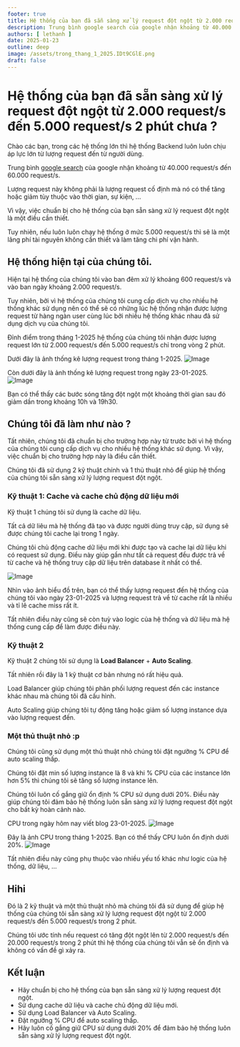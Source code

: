 ```yaml
---
footer: true
title: Hệ thống của bạn đã sẵn sàng xử lý request đột ngột từ 2.000 request/s đến 5.000 request/s trong 2 phút chưa ?
description: Trung bình google search của google nhận khoảng từ 40.000 request/s đến 60.000 request/s.
authors: [ lethanh ]
date: 2025-01-23
outline: deep
image: /assets/trong_thang_1_2025.IDt9CGlE.png
draft: false
---
```

# Hệ thống của bạn đã sẵn sàng xử lý request đột ngột từ 2.000 request/s đến 5.000 request/s 2 phút chưa ?

Chào các bạn, trong các hệ thống lớn thì hệ thống Backend luôn luôn chịu áp lực lớn từ lượng request đến từ người dùng.

Trung bình [google search](https://vnexpress.net/google-facebook-dang-luu-tru-du-lieu-the-nao-3756695.html) của google nhận khoảng từ 40.000 request/s đến 60.000 request/s.

Lượng request này không phải là lượng request cố định mà nó có thể tăng hoặc giảm tùy thuộc vào thời gian, sự kiện, ...

Vì vậy, việc chuẩn bị cho hệ thống của bạn sẵn sàng xử lý request đột ngột là một điều cần thiết.

Tuy nhiên, nếu luôn luôn chạy hệ thống ở mức 5.000 request/s thì sẽ là một lãng phí tài nguyên không cần thiết và làm tăng chi phí vận hành.

## Hệ thống hiện tại của chúng tôi.

Hiện tại hệ thống của chúng tôi vào ban đêm xử lý khoảng 600 request/s và vào ban ngày khoảng 2.000 request/s.

Tuy nhiên, bởi vì hệ thống của chúng tôi cung cấp dịch vụ cho nhiều hệ thống khác sử dụng nên có thể sẽ có những lúc hệ thống nhận được lượng request từ hàng ngàn user cùng lúc bởi nhiều hệ thống khác nhau đã sử dụng dịch vụ của chúng tôi.

Đỉnh điểm trong tháng 1-2025 hệ thống của chúng tôi nhận được lượng request lớn từ 2.000 request/s đến 5.000 request/s chỉ trong vòng 2 phút.

Dưới đây là ảnh thống kê lượng request trong tháng 1-2025.
![Image](https://static-cdn.thanhlv.com/short-blog/images/2025-01-23-he-thong-cua-ban-da-san-sang-xu-ly-request-dot-ngot-tu-2000-den-5000-request-trong-2-phut-chua/trong_thang_1_2025.png)

Còn dưới đây là ảnh thống kê lượng request trong ngày 23-01-2025.
![Image](https://static-cdn.thanhlv.com/short-blog/images/2025-01-23-he-thong-cua-ban-da-san-sang-xu-ly-request-dot-ngot-tu-2000-den-5000-request-trong-2-phut-chua/trong_ngay_23_01_2025.png)

Bạn có thể thấy các bước sóng tăng đột ngột một khoảng thời gian sau đó giảm dần trong khoảng 10h và 19h30.

## Chúng tôi đã làm như nào ?
Tất nhiên, chúng tôi đã chuẩn bị cho trường hợp này từ trước bởi vì hệ thống của chúng tôi cung cấp dịch vụ cho nhiều hệ thống khác sử dụng. Vì vậy, việc chuẩn bị cho trường hợp này là điều cần thiết.

Chúng tôi đã sử dụng 2 kỹ thuật chính và 1 thủ thuật nhỏ để giúp hệ thống của chúng tôi sẵn sàng xử lý lượng request đột ngột.

### Kỹ thuật 1: Cache và cache chủ động dữ liệu mới
Kỹ thuật 1 chúng tôi sử dụng là cache dữ liệu.

Tất cả dữ liêu mà hệ thống đã tạo và được người dùng truy cập, sử dụng sẽ được chúng tôi cache lại trong 1 ngày.

Chúng tôi chủ động cache dữ liệu mới khi được tạo và cache lại dữ liệu khi có request sử dụng. Điều này giúp gần như tất cả request đều được trả về từ cache và hệ thống truy cập dữ liệu trên database ít nhất có thể.

![Image](https://static-cdn.thanhlv.com/short-blog/images/2025-01-23-he-thong-cua-ban-da-san-sang-xu-ly-request-dot-ngot-tu-2000-den-5000-request-trong-2-phut-chua/cache_hit_mis_23-1.png)

Nhìn vào ảnh biểu đồ trên, bạn có thể thấy lượng request đến hệ thống của chúng tôi vào ngày 23-01-2025 và lượng request trả về từ cache rất là nhiều và tỉ lê cache miss rất ít.

Tất nhiên điều này cũng sẽ còn tuỳ vào logic của hệ thống và dữ liệu mà hệ thống cung cấp để làm được điều này.

### Kỹ thuật 2
Kỹ thuật 2 chúng tôi sử dụng là **Load Balancer** + **Auto Scaling**.

Tất nhiên rồi đây là 1 kỹ thuật cơ bản nhưng nó rất hiệu quả.

Load Balancer giúp chúng tôi phân phối lượng request đến các instance khác nhau mà chúng tôi đã cấu hình.

Auto Scaling giúp chúng tôi tự động tăng hoặc giảm số lượng instance dựa vào lượng request đến.


### Một thủ thuật nhỏ :p
Chúng tôi cũng sử dụng một thủ thuật nhỏ chúng tôi đặt ngưỡng % CPU để auto scaling thấp.

Chúng tôi đặt min số lượng instance là 8 và khi % CPU của các instance lớn hơn 5% thì chúng tôi sẽ tăng số lượng instance lên.

Chúng tôi luôn cố gắng giữ ổn định % CPU sử dụng dưới 20%. Điều này giúp chúng tôi đảm bảo hệ thống luôn sẵn sàng xử lý lượng request đột ngột cho bất kỳ hoàn cảnh nào.

CPU trong ngày hôm nay viết blog 23-01-2025.
![Image](https://static-cdn.thanhlv.com/short-blog/images/2025-01-23-he-thong-cua-ban-da-san-sang-xu-ly-request-dot-ngot-tu-2000-den-5000-request-trong-2-phut-chua/thu_thuat_nho.png)

Đây là ảnh CPU trong tháng 1-2025. Bạn có thể thấy CPU luôn ổn định dưới 20%.
![Image](https://static-cdn.thanhlv.com/short-blog/images/2025-01-23-he-thong-cua-ban-da-san-sang-xu-ly-request-dot-ngot-tu-2000-den-5000-request-trong-2-phut-chua/thu_thuat_nho_thang_1-2025.png)

Tất nhiên điều này cũng phụ thuộc vào nhiều yếu tố khác như logic của hệ thống, dữ liệu, ...


## Hihi

Đó là 2 kỹ thuật và một thủ thuật nhỏ mà chúng tôi đã sử dụng để giúp hệ thống của chúng tôi sẵn sàng xử lý lượng request đột ngột từ 2.000 request/s đến 5.000 request/s trong 2 phút.

Chúng tôi ước tính nếu request có tăng đột ngột lên từ 2.000 request/s đến 20.000 request/s trong 2 phút thì hệ thống của chúng tôi vẫn sẽ ổn định và không có vấn đề gì xảy ra.

## Kết luận
- Hãy chuẩn bị cho hệ thống của bạn sẵn sàng xử lý lượng request đột ngột.
- Sử dụng cache dữ liệu và cache chủ động dữ liệu mới.
- Sử dụng Load Balancer và Auto Scaling.
- Đặt ngưỡng % CPU để auto scaling thấp.
- Hãy luôn cố gắng giữ CPU sử dụng dưới 20% để đảm bảo hệ thống luôn sẵn sàng xử lý lượng request đột ngột.
